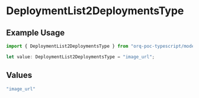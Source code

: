 # DeploymentList2DeploymentsType

## Example Usage

```typescript
import { DeploymentList2DeploymentsType } from "orq-poc-typescript/models/operations";

let value: DeploymentList2DeploymentsType = "image_url";
```

## Values

```typescript
"image_url"
```